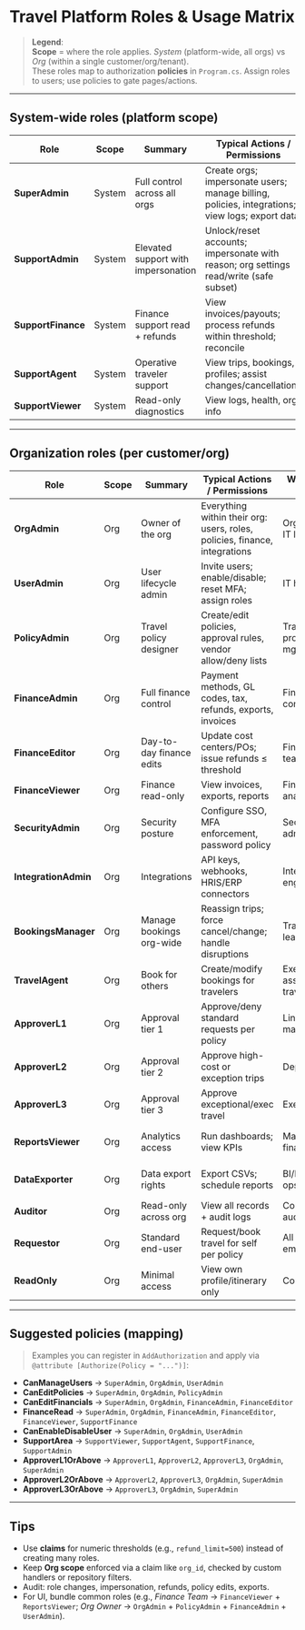 # Travel Platform Roles & Usage Matrix

> **Legend**:  
> **Scope** = where the role applies. *System* (platform-wide, all orgs) vs *Org* (within a single customer/org/tenant).  
> These roles map to authorization **policies** in `Program.cs`. Assign roles to users; use policies to gate pages/actions.

---

## System-wide roles (platform scope)

| Role | Scope | Summary | Typical Actions / Permissions | Who Uses It | Notes |
|---|---|---|---|---|---|
| **SuperAdmin** | System | Full control across all orgs | Create orgs; impersonate users; manage billing, policies, integrations; view logs; export data | Platform owners | Use sparingly; log all actions & impersonation reasons |
| **SupportAdmin** | System | Elevated support with impersonation | Unlock/reset accounts; impersonate with reason; org settings read/write (safe subset) | Tier‑2 support | No destructive billing/policy changes; strong audit |
| **SupportFinance** | System | Finance support read + refunds | View invoices/payouts; process refunds within threshold; reconcile | Finance support | Read-mostly; no user or policy admin |
| **SupportAgent** | System | Operative traveler support | View trips, bookings, profiles; assist changes/cancellations | Tier‑1 support | Read-mostly; no finance/policy |
| **SupportViewer** | System | Read-only diagnostics | View logs, health, org info | Observers, auditors | No PII export if possible |

---

## Organization roles (per customer/org)

| Role | Scope | Summary | Typical Actions / Permissions | Who Uses It | Notes |
|---|---|---|---|---|---|
| **OrgAdmin** | Org | Owner of the org | Everything within their org: users, roles, policies, finance, integrations | Org owner / IT lead | Tenant boundary applies |
| **UserAdmin** | Org | User lifecycle admin | Invite users; enable/disable; reset MFA; assign roles | IT helpdesk | No policy/finance edits |
| **PolicyAdmin** | Org | Travel policy designer | Create/edit policies, approval rules, vendor allow/deny lists | Travel program mgr | Changes affect approvals & suppliers |
| **FinanceAdmin** | Org | Full finance control | Payment methods, GL codes, tax, refunds, exports, invoices | Finance controller | High risk; require approvals for destructive ops |
| **FinanceEditor** | Org | Day-to-day finance edits | Update cost centers/POs; issue refunds ≤ threshold | Finance team | Combine with claim `refund_limit` |
| **FinanceViewer** | Org | Finance read-only | View invoices, exports, reports | Finance analysts | No write actions |
| **SecurityAdmin** | Org | Security posture | Configure SSO, MFA enforcement, password policy | Security admin | Usually few users |
| **IntegrationAdmin** | Org | Integrations | API keys, webhooks, HRIS/ERP connectors | Integration engineer | Rotate keys; audit downloads |
| **BookingsManager** | Org | Manage bookings org-wide | Reassign trips; force cancel/change; handle disruptions | Travel desk lead | Be careful with cancellations |
| **TravelAgent** | Org | Book for others | Create/modify bookings for travelers | Executive assistants, travel desk | Often limited to assigned users/teams |
| **ApproverL1** | Org | Approval tier 1 | Approve/deny standard requests per policy | Line managers | Use rule-based routing |
| **ApproverL2** | Org | Approval tier 2 | Approve high-cost or exception trips | Dept heads | Combine with limits |
| **ApproverL3** | Org | Approval tier 3 | Approve exceptional/exec travel | Executives | Rarely used |
| **ReportsViewer** | Org | Analytics access | Run dashboards; view KPIs | Managers, finance | No raw export by default |
| **DataExporter** | Org | Data export rights | Export CSVs; schedule reports | BI/Finance ops | PII handling—log downloads |
| **Auditor** | Org | Read-only across org | View all records + audit logs | Compliance, audit | No PII export ideally |
| **Requestor** | Org | Standard end-user | Request/book travel for self per policy | All employees | Default role on invite |
| **ReadOnly** | Org | Minimal access | View own profile/itinerary only | Contractors | No booking capability |

---

## Suggested policies (mapping)

> Examples you can register in `AddAuthorization` and apply via `@attribute [Authorize(Policy = "...")]`:

- **CanManageUsers** → `SuperAdmin`, `OrgAdmin`, `UserAdmin`  
- **CanEditPolicies** → `SuperAdmin`, `OrgAdmin`, `PolicyAdmin`  
- **CanEditFinancials** → `SuperAdmin`, `OrgAdmin`, `FinanceAdmin`, `FinanceEditor`  
- **FinanceRead** → `SuperAdmin`, `OrgAdmin`, `FinanceAdmin`, `FinanceEditor`, `FinanceViewer`, `SupportFinance`  
- **CanEnableDisableUser** → `SuperAdmin`, `OrgAdmin`, `UserAdmin`  
- **SupportArea** → `SupportViewer`, `SupportAgent`, `SupportFinance`, `SupportAdmin`  
- **ApproverL1OrAbove** → `ApproverL1`, `ApproverL2`, `ApproverL3`, `OrgAdmin`, `SuperAdmin`  
- **ApproverL2OrAbove** → `ApproverL2`, `ApproverL3`, `OrgAdmin`, `SuperAdmin`  
- **ApproverL3OrAbove** → `ApproverL3`, `OrgAdmin`, `SuperAdmin`  

---

## Tips

- Use **claims** for numeric thresholds (e.g., `refund_limit=500`) instead of creating many roles.  
- Keep **Org scope** enforced via a claim like `org_id`, checked by custom handlers or repository filters.  
- Audit: role changes, impersonation, refunds, policy edits, exports.  
- For UI, bundle common roles (e.g., *Finance Team* → `FinanceViewer` + `ReportsViewer`; *Org Owner* → `OrgAdmin` + `PolicyAdmin` + `FinanceAdmin` + `UserAdmin`).

